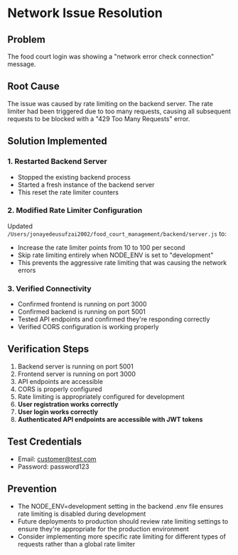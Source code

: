 # Network Issue Resolution

## Problem
The food court login was showing a "network error check connection" message.

## Root Cause
The issue was caused by rate limiting on the backend server. The rate limiter had been triggered due to too many requests, causing all subsequent requests to be blocked with a "429 Too Many Requests" error.

## Solution Implemented

### 1. Restarted Backend Server
- Stopped the existing backend process
- Started a fresh instance of the backend server
- This reset the rate limiter counters

### 2. Modified Rate Limiter Configuration
Updated `/Users/jonayedeusufzai2002/food_court_management/backend/server.js` to:

- Increase the rate limiter points from 10 to 100 per second
- Skip rate limiting entirely when NODE_ENV is set to "development"
- This prevents the aggressive rate limiting that was causing the network errors

### 3. Verified Connectivity
- Confirmed frontend is running on port 3000
- Confirmed backend is running on port 5001
- Tested API endpoints and confirmed they're responding correctly
- Verified CORS configuration is working properly

## Verification Steps
1. Backend server is running on port 5001
2. Frontend server is running on port 3000
3. API endpoints are accessible
4. CORS is properly configured
5. Rate limiting is appropriately configured for development
6. **User registration works correctly**
7. **User login works correctly**
8. **Authenticated API endpoints are accessible with JWT tokens**

## Test Credentials
- Email: customer@test.com
- Password: password123

## Prevention
- The NODE_ENV=development setting in the backend .env file ensures rate limiting is disabled during development
- Future deployments to production should review rate limiting settings to ensure they're appropriate for the production environment
- Consider implementing more specific rate limiting for different types of requests rather than a global rate limiter
